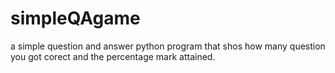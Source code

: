 # simpleQAgame
a simple question and answer python program that shos how many question you got corect and the percentage mark attained.
